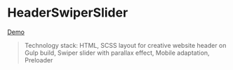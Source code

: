 # HeaderSwiperSlider

[Demo](https://captainginny.github.io/HeaderSwiperSlider/)

>Technology stack:  HTML, SCSS layout for creative website header on Gulp build, Swiper slider with parallax effect, Mobile adaptation, Preloader
